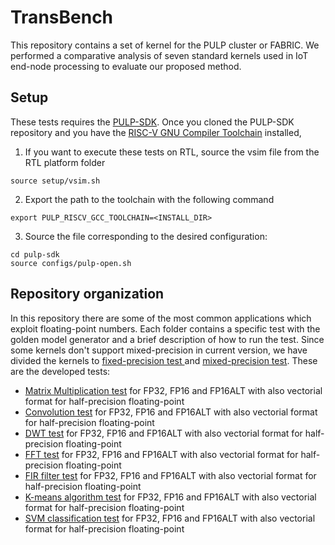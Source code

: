 # TransBench
This repository contains a set of kernel for the PULP cluster or FABRIC.
We performed a comparative analysis of seven standard kernels used in IoT end-node processing to evaluate our proposed method.


## Setup
These tests requires the [PULP-SDK](https://github.com/pulp-platform/pulp-sdk). Once you cloned the PULP-SDK repository and you have the [RISC-V GNU Compiler Toolchain](https://github.com/pulp-platform/pulp-riscv-gnu-toolchain) installed,

1. If you want to execute these tests on RTL, source the vsim file from the RTL platform folder

~~~~~shell
source setup/vsim.sh
~~~~~

2. Export the path to the toolchain with the following command

~~~~~shell
export PULP_RISCV_GCC_TOOLCHAIN=<INSTALL_DIR>
~~~~~

3. Source the file corresponding to the desired configuration:

~~~~~shell
cd pulp-sdk
source configs/pulp-open.sh
~~~~~

## Repository organization
In this repository there are some of the most common applications which exploit floating-point numbers. Each folder contains a specific test with the golden model generator and a brief description of how to run the test. 
Since some kernels don't support mixed-precision in current version, we have divided the kernels to [fixed-precision test ](./fixed_precision/) and [mixed-precision test](./mixed_precision/).
These are the developed tests:

- [Matrix Multiplication test](./mixed_precision/matmul/) for FP32, FP16 and FP16ALT with also vectorial format for half-precision floating-point
- [Convolution test](./mixed_precision/convolutioncl/) for FP32, FP16 and FP16ALT with also vectorial format for half-precision floating-point
- [DWT test](./fixed_precision/dwt) for FP32, FP16 and FP16ALT with also vectorial format for half-precision floating-point
- [FFT test](./fixed_precision/fft-memsave) for FP32, FP16 and FP16ALT with also vectorial format for half-precision floating-point
- [FIR filter test](./mixed_precision/fir) for FP32, FP16 and FP16ALT with also vectorial format for half-precision floating-point
- [K-means algorithm test](./fixed_precision/kmeans) for FP32, FP16 and FP16ALT with also vectorial format for half-precision floating-point
- [SVM classification test](./mixed_precision/SVM/) for FP32, FP16 and FP16ALT with also vectorial format for half-precision floating-point
